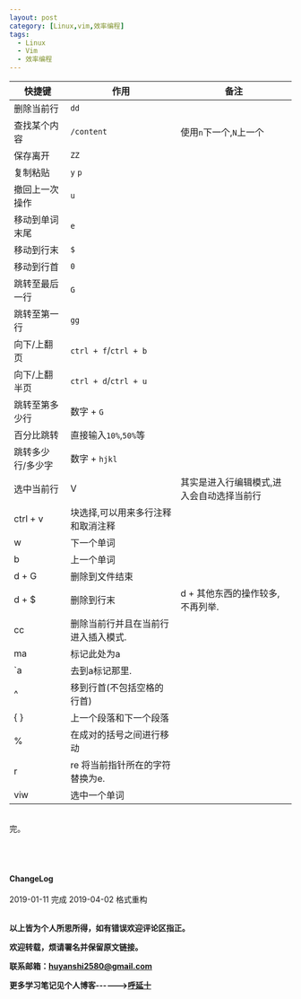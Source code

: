 ```yaml
---
layout: post
category: [Linux,vim,效率编程]
tags:
  - Linux
  - Vim
  - 效率编程
---
```



|快捷键 | 作用 | 备注
--- | --- | ---
删除当前行 | `dd`
查找某个内容 | `/content` | 使用`n`下一个,`N`上一个
保存离开 | `ZZ`
复制粘贴 |`y` `p`
撤回上一次操作 | `u`
移动到单词末尾 | `e`
移动到行末 | `$`
移动到行首 | `0`
跳转至最后一行 | `G`
跳转至第一行 | `gg`
向下/上翻页 | `ctrl + f`/`ctrl + b`
向下/上翻半页 | `ctrl + d`/`ctrl + u`
跳转至第多少行 | 数字 + `G`
百分比跳转  | 直接输入`10%`,`50%`等
跳转多少行/多少字 | 数字 + `hjkl`
选中当前行 | V | 其实是进入行编辑模式,进入会自动选择当前行
ctrl + v | 块选择,可以用来多行注释和取消注释
w | 下一个单词
b | 上一个单词
d + G | 删除到文件结束
d + $ | 删除到行末  | d + 其他东西的操作较多,不再列举.
cc | 删除当前行并且在当前行进入插入模式.
ma | 标记此处为a
`a | 去到a标记那里.
^ | 移到行首(不包括空格的行首)
{ } | 上一个段落和下一个段落
% | 在成对的括号之间进行移动
r | re 将当前指针所在的字符替换为e.
viw | 选中一个单词

<br>
完。

<br>
<br>
<br>
<br>
<h4>ChangeLog</h4>
2019-01-11 完成
2019-04-02 格式重构
<br>
<br>

**以上皆为个人所思所得，如有错误欢迎评论区指正。**

**欢迎转载，烦请署名并保留原文链接。**

**联系邮箱：huyanshi2580@gmail.com**

**更多学习笔记见个人博客------><a href="{{ site.baseurl }}/">呼延十</a>**

